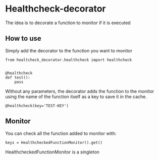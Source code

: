 # Healthcheck-decorator


The idea is to decorate a function to monitor if it is executed


## How to use

Simply add the decorator to the function you want to monitor

```
from healtcheck_decorator.healthcheck import healthcheck


@healthcheck
def test():
    pass
```

Without any parameters, the decorator adds the function to the monitor using the name of the function itself as a key to save it in the cache.

`@healthcheck(key='TEST-KEY')` 

## Monitor

You can check all the function added to monitor with:

`keys = HealthcheckedFunctionMonitor().get()` 

HealthcheckedFunctionMonitor is a singleton